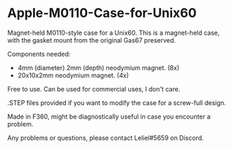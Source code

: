 # Apple-M0110-Case-for-Unix60
Magnet-held M0110-style case for a Unix60. This is a magnet-held case, with the gasket mount from the original Gas67 preserved. 

Components needed:
- 4mm (diameter) 2mm (depth) neodymium magnet. (8x)
- 20x10x2mm neodymium magnet. (4x)

Free to use. Can be used for commercial uses, I don't care.

.STEP files provided if you want to modify the case for a screw-full design.

Made in F360, might be diagnostically useful in case you encounter a problem.

Any problems or questions, please contact Leliel#5659 on Discord.
